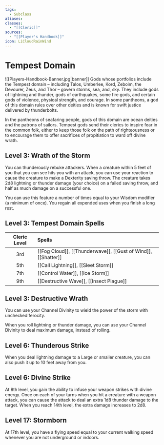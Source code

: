 ```yaml
---
tags:
  - Subclass
aliases: 
classes:
  - "[[Cleric]]"
sources:
  - "[[Player's Handbook]]"
icon: LiCloudRainWind
---
```


# Tempest Domain

![[Players-Handbook-Banner.jpg|banner]]
Gods whose portfolios include the Tempest domain – including Talos, Umberlee, Kord, Zeboim, the Devourer, Zeus, and Thor – govern storms, sea, and, sky. They include gods of lightning and thunder, gods of earthquakes, some fire gods, and certain gods of violence, physical strength, and courage. In some pantheons, a god of this domain rules over other deities and is known for swift justice delivered by thunderbolts.

In the pantheons of seafaring people, gods of this domain are ocean deities and the patrons of sailors. Tempest gods send their clerics to inspire fear in the common folk, either to keep those folk on the path of righteousness or to encourage them to offer sacrifices of propitiation to ward off divine wrath.

## Level 3: Wrath of the Storm

You can thunderously rebuke attackers. When a creature within 5 feet of you that you can see hits you with an attack, you can use your reaction to cause the creature to make a Dexterity saving throw. The creature takes 2d8 lightning or thunder damage (your choice) on a failed saving throw, and half as much damage on a successful one.

You can use this feature a number of times equal to your Wisdom modifier (a minimum of once). You regain all expended uses when you finish a long rest.

## Level 3: Tempest Domain Spells

| Cleric Level | Spells                                                        |
|:------------:|:------------------------------------------------------------- |
|     3rd      | [[Fog Cloud]], [[Thunderwave]], [[Gust of Wind]], [[Shatter]] |
|     5th      | [[Call Lightning]], [[Sleet Storm]]                           |
|     7th      | [[Control Water]], [[Ice Storm]]                              |
|     9th      | [[Destructive Wave]], [[Insect Plague]]                       |

## Level 3: Destructive Wrath

You can use your Channel Divinity to wield the power of the storm with unchecked ferocity.

When you roll lightning or thunder damage, you can use your Channel Divinity to deal maximum damage, instead of rolling.

## Level 6: Thunderous Strike

When you deal lightning damage to a Large or smaller creature, you can also push it up to 10 feet away from you.

## Level 6: Divine Strike

At 8th level, you gain the ability to infuse your weapon strikes with divine energy. Once on each of your turns when you hit a creature with a weapon attack, you can cause the attack to deal an extra 1d8 thunder damage to the target. When you reach 14th level, the extra damage increases to 2d8.

## Level 17: Stormborn

At 17th level, you have a flying speed equal to your current walking speed whenever you are not underground or indoors.
